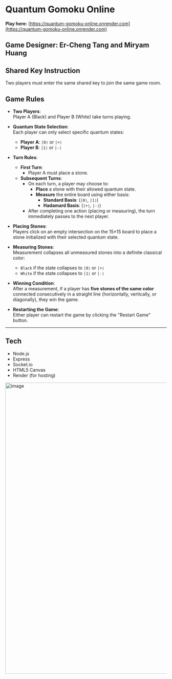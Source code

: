 # Quantum Gomoku Online

**Play here:** [https://quantum-gomoku-online.onrender.com](https://quantum-gomoku-online.onrender.com)

## Game Designer: Er-Cheng Tang and Miryam Huang

## Shared Key Instruction
  Two players must enter the same shared key to join the same game room.

## Game Rules

- **Two Players**:  
  Player A (Black) and Player B (White) take turns playing.

- **Quantum State Selection**:  
  Each player can only select specific quantum states:
  - **Player A**: `|0⟩` or `|+⟩`
  - **Player B**: `|1⟩` or `|-⟩`

- **Turn Rules**:
  - **First Turn**:  
    - Player A must place a stone.
  - **Subsequent Turns**:  
    - On each turn, a player may choose to:
      - **Place** a stone with their allowed quantum state.
      - **Measure** the entire board using either basis:
        - **Standard Basis**: (`|0⟩`, `|1⟩`)
        - **Hadamard Basis**: (`|+⟩`, `|-⟩`)
    - After completing one action (placing or measuring), the turn immediately passes to the next player.

- **Placing Stones**:  
  Players click on an empty intersection on the 15×15 board to place a stone initialized with their selected quantum state.

- **Measuring Stones**:  
  Measurement collapses all unmeasured stones into a definite classical color:
  - `Black` if the state collapses to `|0⟩` or `|+⟩`
  - `White` if the state collapses to `|1⟩` or `|-⟩`

- **Winning Condition**:  
  After a measurement, if a player has **five stones of the same color** connected consecutively in a straight line (horizontally, vertically, or diagonally), they win the game.

- **Restarting the Game**:  
  Either player can restart the game by clicking the "Restart Game" button.

---

## Tech
- Node.js
- Express
- Socket.io
- HTML5 Canvas
- Render (for hosting)

<img width="910" alt="image" src="https://github.com/user-attachments/assets/ba41393d-41f9-4729-be15-dbb9f17d46d8" />

